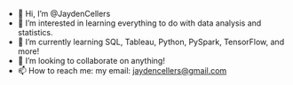 - 👋 Hi, I’m @JaydenCellers
- 👀 I’m interested in learning everything to do with data analysis and statistics.
- 🌱 I’m currently learning SQL, Tableau, Python, PySpark, TensorFlow, and more!
- 💞️ I’m looking to collaborate on anything!
- 📫 How to reach me: my email: jaydencellers@gmail.com

<!---
JaydenCellers/JaydenCellers is a ✨ special ✨ repository because its `README.md` (this file) appears on your GitHub profile.
You can click the Preview link to take a look at your changes.
--->
